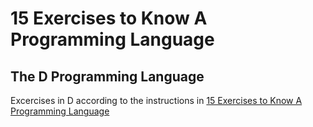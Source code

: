 # 15 Exercises to Know A Programming Language
## The D Programming Language

Excercises in D according to the instructions in [15 Exercises to Know A Programming Language](http://www.knowing.net/index.php/2006/06/16/15-exercises-to-know-a-programming-language-part-1/)




